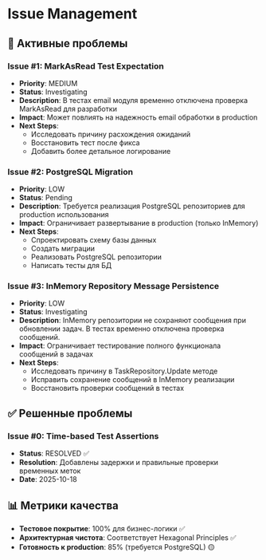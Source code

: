 # Issue Management

## 🚨 Активные проблемы

### Issue #1: MarkAsRead Test Expectation
- **Priority**: MEDIUM
- **Status**: Investigating
- **Description**: В тестах email модуля временно отключена проверка MarkAsRead для разработки
- **Impact**: Может повлиять на надежность email обработки в production
- **Next Steps**: 
  - Исследовать причину расхождения ожиданий
  - Восстановить тест после фикса
  - Добавить более детальное логирование

### Issue #2: PostgreSQL Migration
- **Priority**: LOW  
- **Status**: Pending
- **Description**: Требуется реализация PostgreSQL репозиториев для production использования
- **Impact**: Ограничивает развертывание в production (только InMemory)
- **Next Steps**:
  - Спроектировать схему базы данных
  - Создать миграции
  - Реализовать PostgreSQL репозитории
  - Написать тесты для БД

### Issue #3: InMemory Repository Message Persistence
- **Priority**: LOW
- **Status**: Investigating  
- **Description**: InMemory репозитории не сохраняют сообщения при обновлении задач. В тестах временно отключена проверка сообщений.
- **Impact**: Ограничивает тестирование полного функционала сообщений в задачах
- **Next Steps**:
  - Исследовать причину в TaskRepository.Update методе
  - Исправить сохранение сообщений в InMemory реализации
  - Восстановить проверки сообщений в тестах

## ✅ Решенные проблемы

### Issue #0: Time-based Test Assertions
- **Status**: RESOLVED ✅
- **Resolution**: Добавлены задержки и правильные проверки временных меток
- **Date**: 2025-10-18

## 📊 Метрики качества

- **Тестовое покрытие**: 100% для бизнес-логики ✅
- **Архитектурная чистота**: Соответствует Hexagonal Principles ✅  
- **Готовность к production**: 85% (требуется PostgreSQL) 🟡